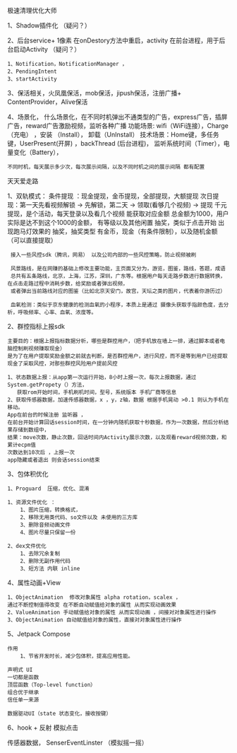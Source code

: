 极速清理优化大师

1、Shadow插件化 （疑问？）

2、后台service+ 1像素  在onDestory方法中重启，activity 在前台进程，用于后台启动Activity （疑问？）

	1、Notification，NotificationManager ，
	2、PendingIntent
	3、startActivity


3、保活相关，火凤凰保活，mob保活，jipush保活，注册广播+ ContentProvider，Alive保活

4、场景化，
什么场景化，在不同时机弹出不通类型的广告，express广告，插屏广告，reward广告激励视频，监听各种广播
功能场景: wifi（WiFi连接），Charge（充电） ，安装 （Install）， 卸载（UnInstall）
技术场景：Home键，多任务键，UserPresent(开屏) ，backThread (后台进程)，
监听系统时间（Timer），电量变化（Battery），


	不同时机，每天展示多少次，每次展示间隔，以及不同时机之间的展示间隔 都有配置

天天爱走路

1、双轨模式：
条件提现 ：现金提现，金币提现，全部提现，大额提现
次日提现：第一天先看视频解锁 -> 先解锁，第二天 -> 领取(看够几个视频) -> 提现
千元提现，是个活动，每天登录以及看几个视频 能获取对应金额 总金额为1000，用户实际是达不到这个1000的金额，
有等级以及其他闲置
抽奖，类似于点击开始 出现跑马灯效果的 抽奖，抽奖类型 有金币，现金（有条件限制），以及随机金额（可以直接提取）

	 接入一些风控sdk（腾讯，网易） 以及公司内部的一些风控策略，防止视频被刷
	 
	 风景路线，是在网赚的基础上修改主要功能，主页面又分为，游览，图鉴，路线，答题，成语
	 总共有五条路线，北京，上海，江苏，深圳，广东等。根据用户每天走路步数进行数据转换，在点击走路过程中消耗步数，给奖励或者弹出视频，
	 或者弹出当前路线对应的图鉴（比如北京天安门，故宫，天坛之类的图片，代表着你游历过）
	 
	 血氧检测：类似于京东健康的检测血氧的小程序，本质上是通过 摄像头获取手指颜色度，去分析，呼吸频率、心率、血氧、浓度等。

2、群控指标上报sdk

	主要目的：根据上报指标数据分析，哪些是群控用户，（把手机放在墙上一排，通过脚本或者电脑控制刷视频赚取现金）
	是为了在用户提取奖励金额之前就去判断，是否群控用户，进行风控，而不是等到用户已经提取现金了采取风控，对那些群控风险用户提前风控
	
	1、状态数据上报：从app第一次运行开始，8小时上报一次，每次上报数据，通过 System.getPropety（）方法，
	   获取rom开始时间，手机刷机时间，型号，系统版本 手机厂商等信息
	2、获取传感器数据，加速传感器数据，x ，y，z轴，数据 根据手机晃动 >0.1 则认为手机在移动。
	App在前台的时候注册 监听器 ，
	在前台开始计算回话session时间，在一分钟内随机获取十秒数据，作为一次数据，然后分析结果存储到数组中，
	结果：move次数，静止次数，回话时间内Activity展示次数，以及观看reward视频次数，和累计ecpm值
	次数达到10次后 ，上报一次
	app隐藏或者退出 则会话session结束

3、包体积优化

	1、Proguard  压缩，优化、混淆 
	
	1、资源文件优化 ：
		1、图片压缩，转换格式，
		2、移除无用类代码、so文件以及 未使用的三方库
		3、删除音频动画文件
		4、图片尽量只保留一份
		
	2、dex文件优化
		1、去除冗余复制
		2、删除无副作用代码
		3、短方法 内联 inline


4、属性动画+View

	1、ObjectAnimation  修改对象属性 alpha rotation，scalex ，
	通过不断控制值得改变 在不断自动赋值给对象的属性 从而实现动画效果
	2、ValueAnimation 手动赋值给对象的属性 从而实现动画 ，间接对对象属性进行操作
	3、ObjectAnimation 自动赋值给对象的属性，直接对对象属性进行操作


5、Jetpack Compose

	作用
		1、节省开发时长，减少包体积，提高应用性能。
		
	声明式 UI
	一切都是函数
	顶层函数（Top-level function）
	组合优于继承
	信任单一来源
	
	数据驱动UI（state 状态变化，接收按键）



6、hook + 反射  模拟点击 

传感器数据， SenserEventLinster （模拟摇一摇）


	 
	 
	 
	 
	 
	 
	 
	 
	 

	
	


	


			
   
   
   
		
	
